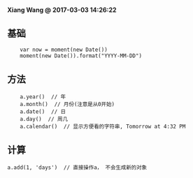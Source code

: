#### Xiang Wang @ 2017-03-03 14:26:22

## 基础

```
    var now = moment(new Date())
    moment(new Date()).format("YYYY-MM-DD")
```


## 方法
```
    a.year()  // 年
    a.month()  // 月份(注意是从0开始)
    a.date()  // 日
    a.day()  // 周几
    a.calendar()  // 显示方便看的字符串, Tomorrow at 4:32 PM
```

## 计算
    a.add(1, 'days')  // 直接操作a， 不会生成新的对象
